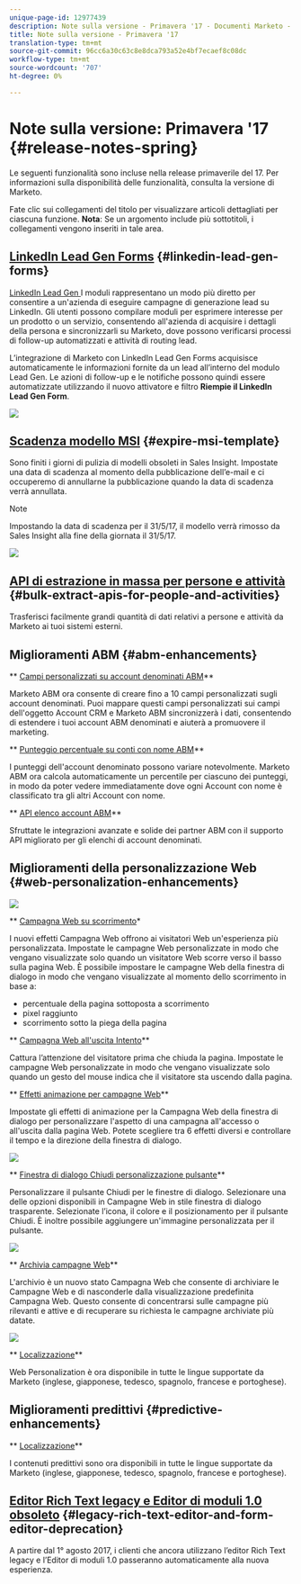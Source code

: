 ```yaml
---
unique-page-id: 12977439
description: Note sulla versione - Primavera '17 - Documenti Marketo - Documentazione del prodotto
title: Note sulla versione - Primavera '17
translation-type: tm+mt
source-git-commit: 96cc6a30c63c8e8dca793a52e4bf7ecaef8c08dc
workflow-type: tm+mt
source-wordcount: '707'
ht-degree: 0%

---
```



# Note sulla versione: Primavera &#39;17 {#release-notes-spring}

Le seguenti funzionalità sono incluse nella release primaverile del 17. Per informazioni sulla disponibilità delle funzionalità, consulta la versione di Marketo.

Fate clic sui collegamenti del titolo per visualizzare articoli dettagliati per ciascuna funzione. **Nota**: Se un argomento include più sottotitoli, i collegamenti vengono inseriti in tale area.

## [LinkedIn Lead Gen Forms](https://docs.marketo.com/x/ngLG) {#linkedin-lead-gen-forms}

[LinkedIn Lead Gen ](https://business.linkedin.com/marketing-solutions/native-advertising/lead-gen-ads) I moduli rappresentano un modo più diretto per consentire a un&#39;azienda di eseguire campagne di generazione lead su LinkedIn. Gli utenti possono compilare moduli per esprimere interesse per un prodotto o un servizio, consentendo all&#39;azienda di acquisire i dettagli della persona e sincronizzarli su Marketo, dove possono verificarsi processi di follow-up automatizzati e attività di routing lead.

L’integrazione di Marketo con LinkedIn Lead Gen Forms acquisisce automaticamente le informazioni fornite da un lead all’interno del modulo Lead Gen. Le azioni di follow-up e le notifiche possono quindi essere automatizzate utilizzando il nuovo attivatore e filtro **Riempie il LinkedIn Lead Gen Form**.

![](assets/release-notes-image.png)

## [Scadenza modello MSI](https://docs.marketo.com/x/VgIt) {#expire-msi-template}

Sono finiti i giorni di pulizia di modelli obsoleti in Sales Insight. Impostate una data di scadenza al momento della pubblicazione dell’e-mail e ci occuperemo di annullarne la pubblicazione quando la data di scadenza verrà annullata.

>[!NOTE]
>
>Impostando la data di scadenza per il 31/5/17, il modello verrà rimosso da Sales Insight alla fine della giornata il 31/5/17.

![](assets/four-281-29.png)

## [API di estrazione in massa per persone e attività](https://developers.marketo.com/rest-api/bulk-extract/) {#bulk-extract-apis-for-people-and-activities}

Trasferisci facilmente grandi quantità di dati relativi a persone e attività da Marketo ai tuoi sistemi esterni.

## Miglioramenti ABM {#abm-enhancements}

** [Campi personalizzati su account denominati ABM](https://docs.marketo.com/x/1wnG)**

Marketo ABM ora consente di creare fino a 10 campi personalizzati sugli account denominati. Puoi mappare questi campi personalizzati sui campi dell&#39;oggetto Account CRM e Marketo ABM sincronizzerà i dati, consentendo di estendere i tuoi account ABM denominati e aiuterà a promuovere il marketing.

** [Punteggio percentuale su conti con nome ABM](http://docs.marketo.com/display/docs/assets/abmpercentiles.png)**

I punteggi dell&#39;account denominato possono variare notevolmente. Marketo ABM ora calcola automaticamente un percentile per ciascuno dei punteggi, in modo da poter vedere immediatamente dove ogni Account con nome è classificato tra gli altri Account con nome.

** [API elenco account ABM](http://developers.marketo.com/rest-api/lead-database/named-account-lists/)**

Sfruttate le integrazioni avanzate e solide dei partner ABM con il supporto API migliorato per gli elenchi di account denominati.

## Miglioramenti della personalizzazione Web {#web-personalization-enhancements}

![](assets/dialogoptions.png)

** [Campagna Web su scorrimento](https://docs.marketo.com/x/2grG)*

I nuovi effetti Campagna Web offrono ai visitatori Web un&#39;esperienza più personalizzata. Impostate le campagne Web personalizzate in modo che vengano visualizzate solo quando un visitatore Web scorre verso il basso sulla pagina Web. È possibile impostare le campagne Web della finestra di dialogo in modo che vengano visualizzate al momento dello scorrimento in base a:

* percentuale della pagina sottoposta a scorrimento
* pixel raggiunto
* scorrimento sotto la piega della pagina

** [Campagna Web all&#39;uscita Intento](https://docs.marketo.com/x/2grG)**

Cattura l’attenzione del visitatore prima che chiuda la pagina. Impostate le campagne Web personalizzate in modo che vengano visualizzate solo quando un gesto del mouse indica che il visitatore sta uscendo dalla pagina.

** [Effetti animazione per campagne Web](https://docs.marketo.com/x/JgNI)**

Impostate gli effetti di animazione per la Campagna Web della finestra di dialogo per personalizzare l&#39;aspetto di una campagna all&#39;accesso o all&#39;uscita dalla pagina Web. Potete scegliere tra 6 effetti diversi e controllare il tempo e la direzione della finestra di dialogo.

![](assets/animationoptins.png)

** [Finestra di dialogo Chiudi personalizzazione pulsante](https://docs.marketo.com/x/JgNI)**

Personalizzare il pulsante Chiudi per le finestre di dialogo. Selezionare una delle opzioni disponibili in Campagne Web in stile finestra di dialogo trasparente. Selezionate l’icona, il colore e il posizionamento per il pulsante Chiudi. È inoltre possibile aggiungere un&#39;immagine personalizzata per il pulsante.

![](assets/dialog-button-fill-5b1-5d.png)

** [Archivia campagne Web](https://docs.marketo.com/x/_grG)**

L&#39;archivio è un nuovo stato Campagna Web che consente di archiviare le Campagne Web e di nasconderle dalla visualizzazione predefinita Campagna Web. Questo consente di concentrarsi sulle campagne più rilevanti e attive e di recuperare su richiesta le campagne archiviate più datate.

![](assets/archive-campaign-5b2-5d.png)

** [Localizzazione](https://docs.marketo.com/x/YAIk)**

Web Personalization è ora disponibile in tutte le lingue supportate da Marketo (inglese, giapponese, tedesco, spagnolo, francese e portoghese).

## Miglioramenti predittivi {#predictive-enhancements}

** [Localizzazione](https://docs.marketo.com/x/YAIk)**

I contenuti predittivi sono ora disponibili in tutte le lingue supportate da Marketo (inglese, giapponese, tedesco, spagnolo, francese e portoghese).

## [Editor Rich Text legacy e Editor di moduli 1.0 obsoleto](https://nation.marketo.com/docs/DOC-4315) {#legacy-rich-text-editor-and-form-editor-deprecation}

A partire dal 1° agosto 2017, i clienti che ancora utilizzano l’editor Rich Text legacy e l’Editor di moduli 1.0 passeranno automaticamente alla nuova esperienza.
